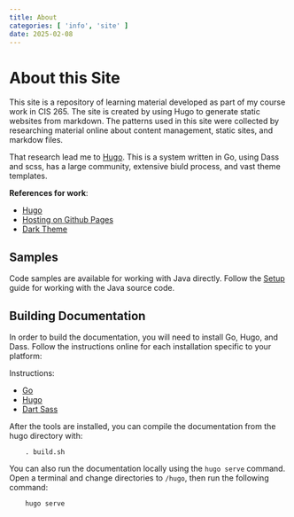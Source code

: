 ```yaml
---
title: About
categories: [ 'info', 'site' ]
date: 2025-02-08
---
```


# About this Site

This site is a repository of learning material developed as part of my course work in CIS 265.  The site is created by using Hugo to generate static websites from markdown.  The patterns used in this site were collected by researching material online about content management, static sites, and markdow files.

That research lead me to [Hugo](https://gohugo.io/).  This is a system written in Go, using Dass and scss, has a large community, extensive biuld process, and vast theme templates.

**References for work**:

* [Hugo](https://gohugo.io/)
* [Hosting on Github Pages](https://gohugo.io/hosting-and-deployment/hosting-on-github/)
* [Dark Theme](https://jingwangtw.github.io/dark-theme-editor/)

## Samples

Code samples are available for working with Java directly.  Follow the [Setup](/progrmas/setup) guide for working with the Java source code.

## Building Documentation

In order to build the documentation, you will need to install Go, Hugo, and Dass.  Follow the instructions online for each installation specific to your platform:

Instructions:

* [Go](https://go.dev/doc/install)
* [Hugo](https://gohugo.io/installation/)
* [Dart Sass](https://sass-lang.com/dart-sass/)

After the tools are installed, you can compile the documentation from the hugo directory with:

````
    . build.sh
````

You can also run the documentation locally using the `hugo serve` command.  Open a terminal and change directories to `/hugo`, then run the following command:

````
    hugo serve
````